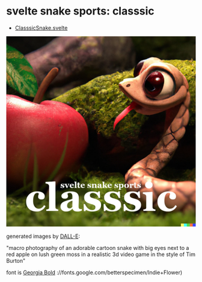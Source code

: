# svelte snake sports: classsic

- [ClasssicSnake.svelte](./ClasssicSnake.svelte)

<a href="https://ryanatkn.github.io/svelte-snake-sports/classsic"><img src="/src/static/assets/classsic.webp" alt="logo for classsic" /></a>

generated images by [DALL-E](https://wikipedia.org/wiki/DALL-E):

"macro photography of an adorable cartoon snake with big eyes next to a red apple on lush green moss in a realistic 3d video game in the style of Tim Burton"

font is [Georgia Bold](<https://wikipedia.org/wiki/Georgia_(typeface)>)
://fonts.google.com/betterspecimen/Indie+Flower)
